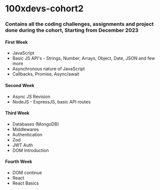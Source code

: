 # 100xdevs-cohort2

### Contains all the coding challenges, assignments and project done during the cohort, Starting from December 2023

#### First Week

- JavaScript
- Basic JS API's - Strings, Number, Arrays, Object, Date, JSON and few more
- Asynchronous nature of JavaScript
- Callbacks, Promise, Async/await

#### Second Week

- Async JS Revision
- NodeJS - ExpressJS, basic API routes

#### Third Week

- Databases (MongoDB)
- Middlewares
- Authentication
- Zod
- JWT Auth
- DOM Introduction

#### Fourth Week

- DOM continue
- React 
- React Basics
